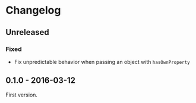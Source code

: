 # Changelog

## Unreleased

### Fixed

- Fix unpredictable behavior when passing an object with `hasOwnProperty`

## 0.1.0 - 2016-03-12

First version.
